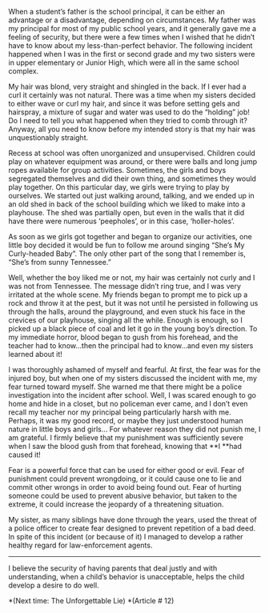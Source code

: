 When a student’s father is the school principal, it can be either an advantage or a disadvantage, depending on circumstances. My father was my principal for most of my public school years, and it generally gave me a feeling of security, but there were a few times when I wished that he didn’t have to know about my less-than-perfect behavior. The following incident happened when I was in the first or second grade and my two sisters were in upper elementary or Junior High, which were all in the same school complex.

My hair was blond, very straight and shingled in the back. If I ever had a curl it certainly was not natural. There was a time when my sisters decided to either wave or curl my hair, and since it was before setting gels and hairspray, a mixture of sugar and water was used to do the “holding” job! Do I need to tell you what happened when they tried to comb through it? Anyway, all you need to know before my intended story is that my hair was unquestionably straight.

Recess at school was often unorganized and unsupervised. Children could play on whatever equipment was around, or there were balls and long jump ropes available for group activities. Sometimes, the girls and boys segregated themselves and did their own thing, and sometimes they would play together. On this particular day, we girls were trying to play by ourselves. We started out just walking around, talking, and we ended up in an old shed in back of the school building which we liked to make into a playhouse. The shed was partially open, but even in the walls that it did have there were numerous ‘peepholes’, or in this case, ‘holler-holes’.

As soon as we girls got together and began to organize our activities, one little boy decided it would be fun to follow me around singing “She’s My Curly-headed Baby”. The only other part of the song that I remember is, “She’s from sunny Tennessee.”

Well, whether the boy liked me or not, my hair was certainly not curly and I was not from Tennessee. The message didn’t ring true, and I was very irritated at the whole scene. My friends began to prompt me to pick up a rock and throw it at the pest, but it was not until he persisted in following us through the halls, around the playground, and even stuck his face in the crevices of our playhouse, singing all the while. Enough is enough, so I picked up a black piece of coal and let it go in the young boy’s direction. To my immediate horror, blood began to gush from his forehead, and the teacher had to know...then the principal had to know...and even my sisters learned about it!

I was thoroughly ashamed of myself and fearful. At first, the fear was for the injured boy, but when one of my sisters discussed the incident with me, my fear turned toward myself. She warned me that there might be a police investigation into the incident after school. Well, I was scared enough to go home and hide in a closet, but no policeman ever came, and I don’t even recall my teacher nor my principal being particularly harsh with me. Perhaps, it was my good record, or maybe they just understood human nature in little boys and girls... For whatever reason they did not punish me, I am grateful. I firmly believe that my punishment was sufficiently severe when I saw the blood gush from that forehead, knowing that **I **had caused it!

Fear is a powerful force that can be used for either good or evil. Fear of punishment could prevent wrongdoing, or it could cause one to lie and commit other wrongs in order to avoid being found out. Fear of hurting someone could be used to prevent abusive behavior, but taken to the extreme, it could increase the jeopardy of a threatening situation.

My sister, as many siblings have done through the years, used the threat of a police officer to create fear designed to prevent repetition of a bad deed. In spite of this incident (or because of it) I managed to develop a rather healthy regard for law-enforcement agents.


---- 
I believe the security of having parents that deal justly and with understanding, when a child’s behavior is unacceptable, helps the child develop a desire to do well.

*(Next time: The Unforgettable Lie) *(Article # 12)
